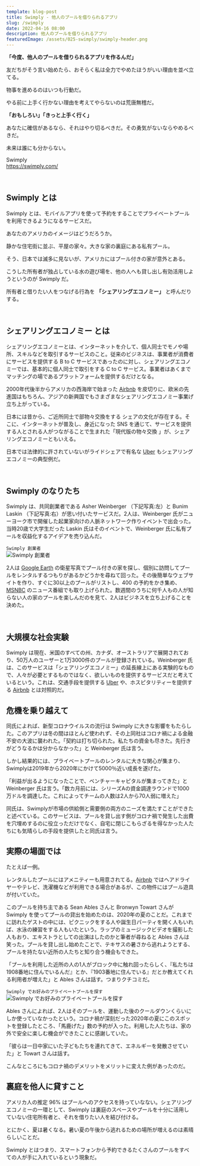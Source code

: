 ```yaml
---
template: blog-post
title: Swimply - 他人のプールを借りられるアプリ
slug: /swimply
date: 2022-04-16 08:00
description: 他人のプールを借りられるアプリ
featuredImage: /assets/025-swimply/swimply-header.png
---
```


**「今度、他人のプールを借りられるアプリを作るんだ」**  

友だちがそう言い始めたら、おそらく私は全力でやめたほうがいい理由を並べ立てる。  

物事を進めるのはいつも行動だ。  

やる前に上手く行かない理由を考えてやらないのは荒唐無稽だ。  

**「おもしろい」「きっと上手く行く」**

あなたに確信があるなら、それはやり切るべきだ。その勇気がないならやめるべきだ。  

未来は誰にも分からない。  

Swimply  
https://swimply.com/

<br />

## Swimply とは

Swimply とは、モバイルアプリを使って予約をすることでプライベートプールを利用できるようになるサービスだ。

あなたのアメリカのイメージはどうだろうか。

静かな住宅街に並ぶ、平屋の家々。大きな家の裏庭にある私有プール。

そう、日本では滅多に見ないが、アメリカにはプール付きの家が意外とある。

こうした所有者が独占している水の遊び場を、他の人へも貸し出し有効活用しようというのが Swimply だ。

所有者と借りたい人をつなげる行為を **「シェアリングエコノミー」** と呼んだりする。

<br />

## シェアリングエコノミー とは

シェアリングエコノミーとは、インターネットを介して、個人同士でモノや場所、スキルなどを取引するサービスのこと。従来のビジネスは、事業者が消費者にサービスを提供する B to C サービスであったのに対し、シェアリングエコノミーでは、基本的に個人同士で取引をする C to C サービス。事業者はあくまでマッチングの場であるプラットフォームを提供するだけとなる。

2000年代後半からアメリカの西海岸で始まった [Airbnb](https://www.airbnb.jp/) を皮切りに、欧米の先進国はもちろん、アジアの新興国でもさまざまなシェアリングエコノミー事業げ立ち上がっている。

日本には昔から、ご近所同士で部物々交換をする シェアの文化が存在する。そこに、インターネットが普及し、身近になった SNS を通じて、サービスを提供する人とされる人がつながることで生まれた「現代版の物々交換 」が、シェアリングエコノミーともいえる。

日本では法律的に許されていないがライドシェアで有名な [Uber](https://www.uber.com/jp/ja/) もシェアリングエコノミーの典型例だ。

<br />

## Swimply のなりたち

Swimply は、共同創業者である Asher Weinberger （下記写真:左）と Bunim Laskin （下記写真:右）が思い付いたサービスだ。2人は、Weinberger 氏がニューヨーク市で開催した起業家向けの人脈ネットワーク作りイベントで出会った。当時20歳で大学生だった Laskin 氏はそのイベントで、Weinberger 氏に私有プールを収益化するアイデアを売り込んだ。

`Swimply 創業者`<br />
![Swimply 創業者](./assets/025-swimply/founder.png)

2人は [Google Earth](https://www.google.co.jp/intl/ja/earth/) の衛星写真でプール付きの家を探し、個別に訪問してプールをレンタルするつもりがあるかどうかを尋ねて回った。その後簡単なウェブサイトを作り、すぐに30以上のプールがリストし、400 の予約をかき集め、[MSNBC](https://www.msnbc.com/) のニュース番組でも取り上げられた。数週間のうちに何千人もの人が知らない人の家のプールを楽しんだのを見て、2人はビジネスを立ち上げることを決めた。

<br />

## 大規模な社会実験

Swimply は現在、米国のすべての州、カナダ、オーストラリアで展開されており、50万人のユーザーと1万3000件のプールが登録されている。Weinberger 氏は、このサービスは「シェアリングエコノミー」の延長線上にある実験的なもので、人々が必要とするものではなく、欲しいものを提供するサービスだと考えているという。これは、交通手段を提供する [Uber](https://www.uber.com/jp/ja/) や、ホスピタリティーを提供する [Airbnb](https://www.airbnb.jp/) とは対照的だ。

## 危機を乗り越えて

同氏によれば、新型コロナウイルスの流行は Swimply に大きな影響をもたらした。このアプリは冬の間はほとんど使われず、その上同社はコロナ禍による金融不安の大波に襲われた。「契約は打ち切られた。私たちの資金も尽きた。先行きがどうなるかは分からなかった」と Weinberger 氏は言う。

しかし結果的には、プライベートプールのレンタルに大きな関心が集まり、Swimplyは2019年から2020年にかけて5000％近い成長を遂げた。

「利益が出るようになったことで、ベンチャーキャピタルが集まってきた」と Weinberger 氏は言う。「数カ月前には、シリーズAの資金調達ラウンドで1000万ドルを調達した。これによってチームの人数は2人から70人弱に増えた」

同氏は、Swimplyが市場の供給側と需要側の両方のニーズを満たすことができたと述べている。このサービスは、プールを貸し出す側がコロナ禍で発生した出費を穴埋めするのに役立っただけでなく、自宅に閉じこもらざるを得なかった人たちにも気晴らしの手段を提供したと同氏は言う。

## 実際の場面では

たとえば一例。

レンタルしたプールにはアメニティーも用意されてる。[Airbnb](https://www.airbnb.jp/) ではヘアドライヤーやテレビ、洗濯機などが利用できる場合があるが、この物件にはプール遊具が付いていた。

このプールを持ち主である Sean Ables さんと Bronwyn Towart さんが Swimply を使ってプールの貸出を始めたのは、2020年の夏のことだ。これまでに訪れたゲストの中には、ピクニックをする人や誕生日パーティを開く人もいれば、水泳の練習をする人もいたという。ラップのミュージックビデオを撮影した人もおり、エキストラとしての出演はしたのかと筆者が尋ねると Ables さんは笑った。プールを貸し出し始めたことで、テキサスの暑さから逃れようとする、プールを持たない近所の人たちと知り合う機会もできた。

「プールを利用した近所の人の1人がブロック中に触れ回ったらしく、『私たちは1908番地に住んでいるんだ』とか、『1903番地に住んでいる』だとか教えてくれる利用者が増えた」と Ables さんは話す。つまりクチコミだ。

`Swimply でお好みのプライベートプールを探す`<br />
![Swimply でお好みのプライベートプールを探す](./assets/025-swimply/swimply-app.png)

Ables さんによれば、2人はそのプールを、運動した後のクールダウンくらいにしか使っていなかったという。コロナ禍が深刻だった2020年の夏にこのスポットを登録したところ、「馬鹿げた」数の予約が入った。利用した人たちは、家の外で安全に楽しむ機会ができたことに感謝していた。

「彼らは一日中家にいた子どもたちを連れてきて、エネルギーを発散させていた」と Towart さんは話す。

こんなところにもコロナ禍のデメリットをメリットに変えた例があったのだ。

## 裏庭を他人に貸すこと

アメリカ人の推定 96% はプールへのアクセスを持っていなない。シェアリングエコノミーの一環として、Swimply は裏庭のスペースやプールを十分に活用していない住宅所有者と、それを借りたい人を結び付ける。

とにかく、夏は暑くなる。暑い夏の午後から逃れるための場所が増えるのは素晴らしいことだ。

Swimply とはつまり、スマートフォンから予約できるたくさんのプールをすべての人が手に入れているという現象だ。
